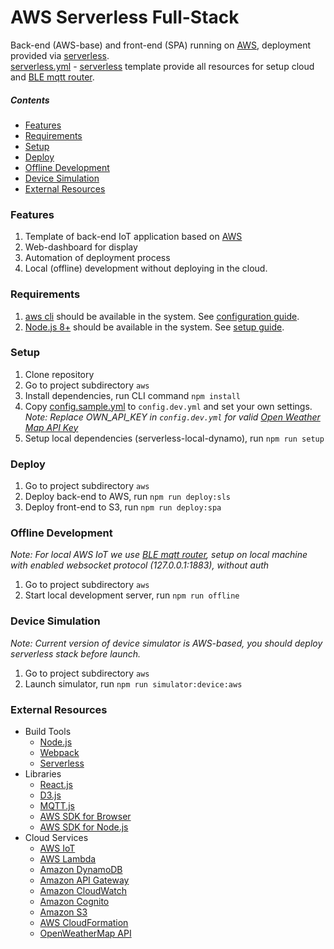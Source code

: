 AWS Serverless Full-Stack
=============

Back-end (AWS-base) and front-end (SPA) running on [AWS](https://aws.amazon.com/), deployment provided via [serverless](https://serverless.com/). <br/> [serverless.yml](../aws/serverless.yml) - [serverless](https://serverless.com/) template provide all resources for setup cloud and [BLE mqtt router](../ble_mqtt_router).

##### Contents

- [Features](#features)
- [Requirements](#requirements)
- [Setup](#setup)
- [Deploy](#deploy)
- [Offline Development](#offline-development)
- [Device Simulation](#device-simulation)
- [External Resources](#external-resources)

### Features

1. Template of back-end IoT application based on [AWS](https://aws.amazon.com/)
1. Web-dashboard for display 
1. Automation of deployment process
1. Local (offline) development without deploying in the cloud.  

### Requirements

1. [aws cli](https://aws.amazon.com/cli/) should be available in the system. See [configuration guide](http://docs.aws.amazon.com/cli/latest/userguide/cli-chap-getting-started.html).
1. [Node.js 8+](https://nodejs.org/en/) should be available in the system. See [setup guide](https://github.com/creationix/nvm#installation).

### Setup

1. Clone repository
1. Go to project subdirectory `aws` 
1. Install dependencies, run CLI command `npm install` 
1. Copy [config.sample.yml](../aws/config.sample.yml) to `config.dev.yml` and set your own settings. _Note: Replace OWN_API_KEY in `config.dev.yml` for valid [Open Weather Map API Key](https://openweathermap.org/appid)_
1. Setup local dependencies (serverless-local-dynamo), run `npm run setup`

### Deploy

1. Go to project subdirectory `aws` 
1. Deploy back-end to AWS, run `npm run deploy:sls` 
1. Deploy front-end to S3, run `npm run deploy:spa` 

### Offline Development

_Note: For local AWS IoT we use [BLE mqtt router](../ble_mqtt_router), setup on local machine with enabled websocket protocol (127.0.0.1:1883), without auth_

1. Go to project subdirectory `aws` 
1. Start local development server, run `npm run offline`

### Device Simulation

_Note: Current version of device simulator is AWS-based, you should deploy serverless stack before launch._

1. Go to project subdirectory `aws` 
1. Launch simulator, run `npm run simulator:device:aws`

### External Resources

- Build Tools
	- [Node.js](https://nodejs.org/en/)
	- [Webpack](https://webpack.github.io/)
	- [Serverless](https://serverless.com/)
- Libraries
	- [React.js](https://facebook.github.io/react/)
	- [D3.js](https://d3js.org/)
	- [MQTT.js](https://github.com/mqttjs/MQTT.js)
	- [AWS SDK for Browser](https://aws.amazon.com/sdk-for-browser/)
	- [AWS SDK for Node.js](https://aws.amazon.com/sdk-for-node-js/)
- Cloud Services
	- [AWS IoT](https://aws.amazon.com/iot/)
	- [AWS Lambda](https://aws.amazon.com/lambda/) 
	- [Amazon DynamoDB](https://aws.amazon.com/dynamodb/)
	- [Amazon API Gateway](https://aws.amazon.com/api-gateway/)
	- [Amazon CloudWatch](http://aws.amazon.com/cloudwatch/)
	- [Amazon Cognito](http://aws.amazon.com/cognito/)
	- [Amazon S3](http://aws.amazon.com/s3/)
    - [AWS CloudFormation](https://aws.amazon.com/cloudformation/)
	- [OpenWeatherMap API](http://openweathermap.org/)
